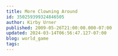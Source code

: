 ```yaml
---
title: More Clowning Around
id: 350259399324846505
author: Kirby Urner
published: 2009-05-26T21:00:00.000-07:00
updated: 2024-03-14T06:56:47.127-07:00
blog: world_game
tags: 
---
```


